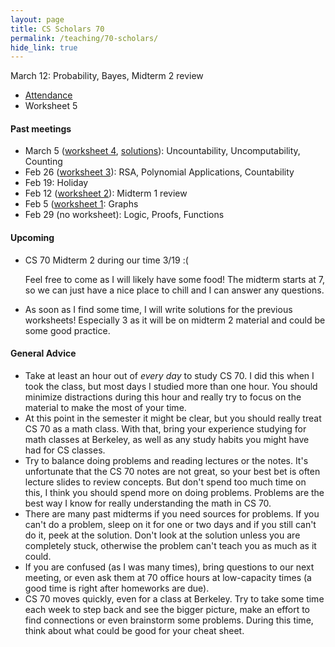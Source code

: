 ```yaml
---
layout: page
title: CS Scholars 70
permalink: /teaching/70-scholars/
hide_link: true
---
```


March 12: Probability, Bayes, Midterm 2 review
- [Attendance](https://goo.gl/forms/Ls2zJdqSKTRJKG1Q2)
- Worksheet 5

#### Past meetings

- March 5 ([worksheet 4](ws4.pdf), [solutions](ws4-sol.pdf)): Uncountability, Uncomputability, Counting
- Feb 26 ([worksheet 3](ws3.pdf)): RSA, Polynomial Applications, Countability
- Feb 19: Holiday
- Feb 12 ([worksheet 2](ws2.pdf)): Midterm 1 review
- Feb 5 ([worksheet 1](ws1.pdf): Graphs
- Feb 29 (no worksheet): Logic, Proofs, Functions

#### Upcoming

- CS 70 Midterm 2 during our time 3/19 :(
    
    Feel free to come as I will likely have some food! The midterm starts at 7, so we can just have a nice place to chill and I can answer any questions.

- As soon as I find some time, I will write solutions for the previous worksheets! Especially 3 as it will be
on midterm 2 material and could be some good practice.

#### General Advice
- Take at least an hour out of _every day_ to study CS 70. I did this when I took the class, but most days I studied more than one hour. You should minimize distractions during this hour and really try to focus on the material to make the most of your time.
- At this point in the semester it might be clear, but you should really treat CS 70 as a math class. With that, bring your experience studying for math classes
at Berkeley, as well as any study habits you might have had for CS classes.
- Try to balance doing problems and reading lectures or the notes. It's unfortunate that the CS 70 notes are not great, so your best bet is often lecture slides
to review concepts. But don't spend too much time on this, I think you should spend more on doing problems. Problems are the best way I know for really understanding the math in CS 70.
- There are many past midterms if you need sources for problems. If you can't do a problem, sleep on it for one or two days and if you still can't do it, peek at the solution. Don't look at the solution unless you are completely stuck, otherwise the problem can't teach you as much as it could.
- If you are confused (as I was many times), bring questions to our next meeting, or even ask them at 70 office hours at low-capacity times (a good time is right after homeworks are due).
- CS 70 moves quickly, even for a class at Berkeley. Try to take some time each week to step back and see the
bigger picture, make an effort to find connections or even brainstorm some problems. During this time, think about what could be good for your cheat sheet.
